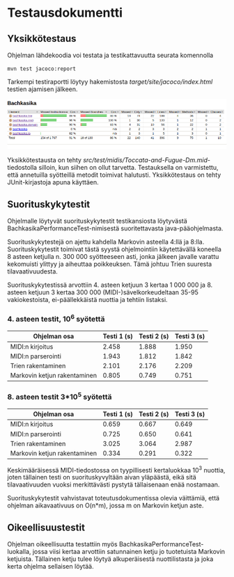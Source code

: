 # Testausdokumentti

## Yksikkötestaus
Ohjelman lähdekoodia voi testata ja testikattavuutta seurata komennolla
```
mvn test jacoco:report
```
Tarkempi testiraportti löytyy hakemistosta _target/site/jacoco/index.html_ testien ajamisen jälkeen.

![](https://github.com/acidmole/Bachkasika/blob/master/dokumentit/testauskattavuus.png)

Yksikkötestausta on tehty _src/test/midis/Toccata-and-Fugue-Dm.mid_-tiedostolla silloin, kun siihen on ollut tarvetta. Testauksella on varmistettu, että annetuilla syötteillä metodit toimivat halutusti. Yksikkötestaus on tehty JUnit-kirjastoja apuna käyttäen.

## Suorituskykytestit
Ohjelmalle löytyvät suorituskykytestit testikansiosta löytyvästä BachkasikaPerformanceTest-nimisestä suoritettavasta java-pääohjelmasta.

Suorituskykytestejä on ajettu kahdella Markovin asteella 4:llä ja 8:lla. Suorituskykytestit toimivat tästä syystä ohjelmointiin käytettävällä koneella 8 asteen ketjulla n. 300 000 syötteeseen asti, jonka jälkeen javalle varattu kekomuisti ylittyy ja aiheuttaa poikkeuksen. Tämä johtuu Trien suuresta tilavaativuudesta.

Suorituskykytestissä arvottiin 4. asteen ketjuun 3 kertaa 1 000 000 ja 8. asteen ketjuun 3 kertaa 300 000 (MIDI-)sävelkorkeudeltaan 35-95 vakiokestoista, ei-päällekkäistä nuottia ja tehtiin listaksi.

### 4. asteen testit, 10<sup>6</sup> syötettä
|  Ohjelman osa |Testi 1 (s) |Testi 2 (s) | Testi 3 (s)  |
|---|---|---|---|
| MIDI:n kirjoitus | 2.458  |  1.888 | 1.950  |
| MIDI:n parserointi  | 1.943  |  1.812 | 1.842  |
| Trien rakentaminen  |  2.101 | 2.176  | 2.209  |
| Markovin ketjun rakentaminen  | 0.805  | 0.749  | 0.751  |

### 8. asteen testit 3\*10<sup>5</sup> syötettä
|  Ohjelman osa |Testi 1 (s) |Testi 2 (s) | Testi 3 (s)  |
|---|---|---|---|
| MIDI:n kirjoitus | 0.659  |  0.667 | 0.649  |
| MIDI:n parserointi  | 0.725  |  0.650 | 0.641  |
| Trien rakentaminen  |  3.025 | 3.064  | 2.987  |
| Markovin ketjun rakentaminen  | 0.334  | 0.291  | 0.322  |

Keskimääräisessä MIDI-tiedostossa on tyypillisesti kertaluokkaa 10<sup>3</sup> nuottia, joten tällainen testi on suorituskyvyltään aivan yläpäästä, eikä sitä tilavaativuuden vuoksi merkittävästi pystytä tällaisenaan enää nostamaan.

Suorituskykytestit vahvistavat toteutusdokumentissa olevia väittämiä, että ohjelman aikavaativuus on O(n\*m), jossa m on Markovin ketjun aste.

## Oikeellisuustestit

Ohjelman oikeellisuutta testattiin myös BachkasikaPerformanceTest-luokalla, jossa viisi kertaa arvottiin satunnainen ketju jo tuotetuista Markovin ketjuista. Tällainen ketju tulee löytyä alkuperäisestä nuottilistasta ja joka kerta ohjelma sellaisen löytää.
